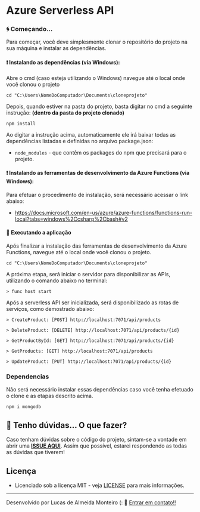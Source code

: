 # Azure Serverless API

### 🌀 Começando... 

Para começar, você deve simplesmente clonar o repositório do projeto na sua máquina e instalar as dependências.

#### ❗️ Instalando as dependências (via Windows): 

Abre o cmd (caso esteja utilizando o Windows) navegue até o local onde você clonou o projeto

```
cd "C:\Users\NomeDoComputador\Documents\cloneprojeto"
```

Depois, quando estiver na pasta do projeto, basta digitar no cmd a seguinte instrução: **(dentro da pasta do projeto clonado)**

```
npm install
```

Ao digitar a instrução acima, automaticamente ele irá baixar todas as dependências listadas e definidas no arquivo package.json:

* `node_modules` - que contêm os packages do npm que precisará para o projeto.

#### ❗️ Instalando as ferramentas de desenvolvimento da Azure Functions (via Windows): 

Para efetuar o procedimento de instalação, será necessário acessar o link abaixo:
- https://docs.microsoft.com/en-us/azure/azure-functions/functions-run-local?tabs=windows%2Ccsharp%2Cbash#v2

#### 💨 Executando a aplicação 

Após finalizar a instalação das ferramentas de desenvolvimento da Azure Functions, navegue até o local onde você clonou o projeto.

```
cd "C:\Users\NomeDoComputador\Documents\cloneprojeto"
```

A próxima etapa, será iniciar o servidor para disponibilizar as APIs, utilizando o comando abaixo no terminal:

```
> func host start
```

Após a serverless API ser inicializada, será disponibilizado as rotas de serviços, como demostrado abaixo:

```
> CreateProduct: [POST] http://localhost:7071/api/products

> DeleteProduct: [DELETE] http://localhost:7071/api/products/{id}

> GetProductById: [GET] http://localhost:7071/api/products/{id}

> GetProducts: [GET] http://localhost:7071/api/products

> UpdateProduct: [PUT] http://localhost:7071/api/products/{id}
```

### Dependencias
Não será necessário instalar essas dependências caso você tenha efetuado o clone e as etapas descrito acima. 
```
npm i mongodb
```

## 🚩 Tenho dúvidas... O que fazer? 

Caso tenham dúvidas sobre o código do projeto, sintam-se a vontade em abrir uma **[ISSUE AQUI](https://github.com/lucasdealmeidadev/nodejs-serverless-api/issues)**. Assim que possível, estarei respondendo as todas as dúvidas que tiverem!

## Licença

* Licenciado sob a licença MIT - veja [LICENSE](https://github.com/lucasdealmeidadev/nodejs-serverless-api/blob/main/LICENSE) para mais informações.

----------

Desenvolvido por Lucas de Almeida Monteiro (:  👋  [ Entrar em contato!!](https://www.linkedin.com/in/lucas-almeida-145a4513a)